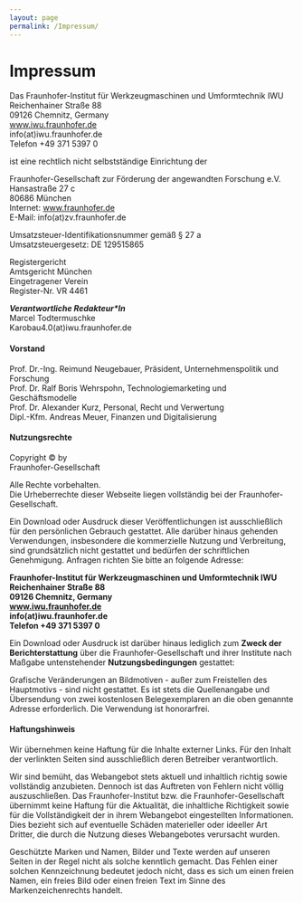 ```yaml
---
layout: page
permalink: /Impressum/
---
```

<h1 class="page-title">Impressum</h1>

Das Fraunhofer-Institut für Werkzeugmaschinen  und Umformtechnik IWU  
Reichenhainer Straße 88  
09126 Chemnitz, Germany  
www.iwu.fraunhofer.de  
info(at)iwu.fraunhofer.de  
Telefon +49 371 5397 0

ist eine rechtlich nicht selbstständige Einrichtung der

Fraunhofer-Gesellschaft zur Förderung der angewandten Forschung e.V.  
Hansastraße 27 c  
80686 München  
Internet: www.fraunhofer.de  
E-Mail: info(at)zv.fraunhofer.de

Umsatzsteuer-Identifikationsnummer gemäß § 27 a  
Umsatzsteuergesetz: DE 129515865

Registergericht  
Amtsgericht München  
Eingetragener Verein  
Register-Nr. VR 4461

___Verantwortliche Redakteur*In___  
Marcel Todtermuschke  
Karobau4.0(at)iwu.fraunhofer.de


#### Vorstand

Prof. Dr.-Ing. Reimund Neugebauer, Präsident, Unternehmenspolitik und Forschung  
Prof. Dr. Ralf Boris Wehrspohn, Technologiemarketing und Geschäftsmodelle  
Prof. Dr. Alexander Kurz, Personal, Recht und Verwertung  
Dipl.-Kfm. Andreas Meuer, Finanzen und Digitalisierung  

#### Nutzungsrechte

Copyright © by  
Fraunhofer-Gesellschaft

Alle Rechte vorbehalten.  
Die Urheberrechte dieser Webseite liegen vollständig bei der Fraunhofer-Gesellschaft.

Ein Download oder Ausdruck dieser Veröffentlichungen ist ausschließlich für den persönlichen Gebrauch gestattet. Alle darüber hinaus gehenden Verwendungen, insbesondere die kommerzielle Nutzung und Verbreitung, sind grundsätzlich nicht gestattet und bedürfen der schriftlichen Genehmigung. Anfragen richten Sie bitte an folgende Adresse:

__Fraunhofer-Institut für Werkzeugmaschinen  und Umformtechnik IWU  
Reichenhainer Straße 88  
09126 Chemnitz, Germany  
www.iwu.fraunhofer.de  
info(at)iwu.fraunhofer.de  
Telefon +49 371 5397 0__

Ein Download oder Ausdruck ist darüber hinaus lediglich zum __Zweck der Berichterstattung__ über die Fraunhofer-Gesellschaft und ihrer Institute nach Maßgabe untenstehender __Nutzungsbedingungen__ gestattet:

Grafische Veränderungen an Bildmotiven - außer zum Freistellen des Hauptmotivs - sind nicht gestattet. Es ist stets die Quellenangabe und Übersendung von zwei kostenlosen Belegexemplaren an die oben genannte Adresse erforderlich. Die Verwendung ist honorarfrei.


#### Haftungshinweis

Wir übernehmen keine Haftung für die Inhalte externer Links. Für den Inhalt der verlinkten Seiten sind ausschließlich deren Betreiber verantwortlich.

Wir sind bemüht, das Webangebot stets aktuell und inhaltlich richtig sowie vollständig anzubieten. Dennoch ist das Auftreten von Fehlern nicht völlig auszuschließen. Das Fraunhofer-Institut bzw. die Fraunhofer-Gesellschaft übernimmt keine Haftung für die Aktualität, die inhaltliche Richtigkeit sowie für die Vollständigkeit der in ihrem Webangebot eingestellten Informationen. Dies bezieht sich auf eventuelle Schäden materieller oder ideeller Art Dritter, die durch die Nutzung dieses Webangebotes verursacht wurden.

Geschützte Marken und Namen, Bilder und Texte werden auf unseren Seiten in der Regel nicht als solche kenntlich gemacht. Das Fehlen einer solchen Kennzeichnung bedeutet jedoch nicht, dass es sich um einen freien Namen, ein freies Bild oder einen freien Text im Sinne des Markenzeichenrechts handelt.
